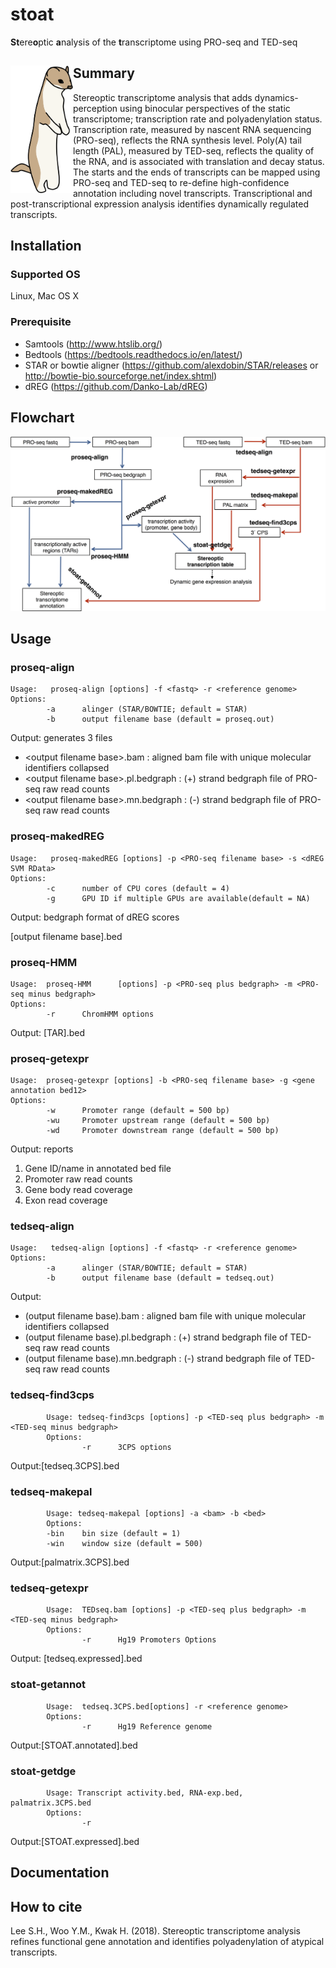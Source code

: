 # stoat
**St**ere**o**ptic **a**nalysis of the **t**ranscriptome using PRO-seq and TED-seq

## Summary <img src="img/stoat.png" alt="drawing" width="100" align="left"/>
Stereoptic transcriptome analysis that adds dynamics-perception using binocular perspectives of the static transcriptome; transcription rate and polyadenylation status. Transcription rate, measured by nascent RNA sequencing (PRO-seq), reflects the RNA synthesis level. Poly(A) tail length (PAL), measured by TED-seq, reflects the quality of the RNA, and is associated with translation and decay status. The starts and the ends of transcripts can be mapped using PRO-seq and TED-seq to re-define high-confidence annotation including novel transcripts. Transcriptional and post-transcriptional expression analysis identifies dynamically regulated transcripts.

## Installation

### Supported OS
Linux, Mac OS X

### Prerequisite
* Samtools (http://www.htslib.org/)
* Bedtools (https://bedtools.readthedocs.io/en/latest/)
* STAR or bowtie aligner (https://github.com/alexdobin/STAR/releases or http://bowtie-bio.sourceforge.net/index.shtml)
* dREG (https://github.com/Danko-Lab/dREG)

## Flowchart
<img src="img/STOAT-FLOWCHART.png" alt="drawing" width="800" />

## Usage

### proseq-align
```
Usage:   proseq-align [options] -f <fastq> -r <reference genome>
Options:
        -a      alinger (STAR/BOWTIE; default = STAR)
        -b      output filename base (default = proseq.out)
```
Output: generates 3 files
  * \<output filename base>.bam : aligned bam file with unique molecular identifiers collapsed
  * \<output filename base>.pl.bedgraph : (+) strand bedgraph file of PRO-seq raw read counts
  * \<output filename base>.mn.bedgraph : (-) strand bedgraph file of PRO-seq raw read counts
         
### proseq-makedREG
```
Usage:   proseq-makedREG [options] -p <PRO-seq filename base> -s <dREG SVM RData>
Options:
        -c      number of CPU cores (default = 4)
        -g      GPU ID if multiple GPUs are available(default = NA)
```
Output: bedgraph format of dREG scores 

[output filename base].bed
### proseq-HMM
```
Usage:  proseq-HMM      [options] -p <PRO-seq plus bedgraph> -m <PRO-seq minus bedgraph>
Options:
        -r      ChromHMM options 
```
Output: [TAR].bed

### proseq-getexpr
```
Usage:  proseq-getexpr [options] -b <PRO-seq filename base> -g <gene annotation bed12>
Options: 
        -w      Promoter range (default = 500 bp)
        -wu     Promoter upstream range (default = 500 bp)
        -wd     Promoter downstream range (default = 500 bp)
```
Output: reports
1. Gene ID/name in annotated bed file
2. Promoter raw read counts
3. Gene body read coverage
4. Exon read coverage

### tedseq-align
```
Usage:   tedseq-align [options] -f <fastq> -r <reference genome>
Options:
        -a      alinger (STAR/BOWTIE; default = STAR)
        -b      output filename base (default = tedseq.out)
```
Output:
  * (output filename base).bam : aligned bam file with unique molecular identifiers collapsed
  * (output filename base).pl.bedgraph : (+) strand bedgraph file of TED-seq raw read counts
  * (output filename base).mn.bedgraph : (-) strand bedgraph file of TED-seq raw read counts

### tedseq-find3cps   
```
        Usage: tedseq-find3cps [options] -p <TED-seq plus bedgraph> -m <TED-seq minus bedgraph>
        Options:
                -r      3CPS options
 ```
Output:[tedseq.3CPS].bed
 
### tedseq-makepal 
```
        Usage: tedseq-makepal [options] -a <bam> -b <bed>
        Options:
        -bin    bin size (default = 1)
        -win    window size (default = 500)
```
Output:[palmatrix.3CPS].bed

### tedseq-getexpr
```
        Usage:  TEDseq.bam [options] -p <TED-seq plus bedgraph> -m <TED-seq minus bedgraph>
        Options: 
                -r      Hg19 Promoters Options
```
Output: [tedseq.expressed].bed

### stoat-getannot
```
        Usage:  tedseq.3CPS.bed[options] -r <reference genome>
        Options:
                -r      Hg19 Reference genome  
```
Output:[STOAT.annotated].bed 
### stoat-getdge
```
        Usage: Transcript activity.bed, RNA-exp.bed, palmatrix.3CPS.bed 
        Options:
                -r      
```
Output:[STOAT.expressed].bed
## Documentation

## How to cite
Lee S.H., Woo Y.M., Kwak H. (2018). Stereoptic transcriptome analysis refines functional gene annotation and identifies polyadenylation of atypical transcripts.
